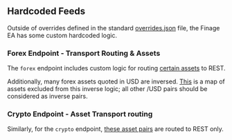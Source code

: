 ## Hardcoded Feeds

Outside of overrides defined in the standard [overrides.json](https://github.com/goplugin/external-adapters-js/blob/main/packages/sources/finage/src/config/overrides.json) file, the Finage EA has some custom hardcoded logic.

### Forex Endpoint - Transport Routing & Assets

The `forex` endpoint includes custom logic for routing [certain assets](https://github.com/goplugin/external-adapters-js/blob/main/packages/sources/finage/src/endpoint/forex.ts#L44) to REST.

Additionally, many forex assets quoted in USD are inversed. [This](https://github.com/goplugin/external-adapters-js/blob/main/packages/sources/finage/src/endpoint/forex.ts#L19) is a map of assets excluded from this inverse logic; all other /USD pairs should be considered as inverse pairs.

### Crypto Endpoint - Asset Transport routing

Similarly, for the `crypto` endpoint, [these asset pairs](https://github.com/goplugin/external-adapters-js/blob/main/packages/sources/finage/src/endpoint/crypto.ts#L9-L18) are routed to REST only.
